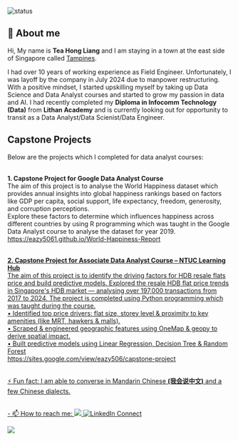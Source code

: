 ![status](https://img.shields.io/badge/STATUS-UP-Green) 
## 👋 About me

Hi, My name is **Tea Hong Liang** and I am staying in a town at the east side of Singapore called [Tampines](https://en.wikipedia.org/wiki/Tampines).

I had over 10 years of working experience as Field Engineer. Unfortunately, I was layoff by the company in July 2024 due to manpower restructuring.
With a positive mindset, I started upskilling myself by taking up Data Science and Data Analyst courses and started to grow my passion in data and AI.
I had recently completed my <b>Diploma in Infocomm Technology (Data)</b> from <b>Lithan Academy</b> and is currently looking out for opportunity to transit as a Data Analyst/Data Scienist/Data Engineer.

## Capstone Projects
Below are the projects which I completed for data analyst courses:

<br>**1. Capstone Project for Google Data Analyst Course**
<br>The aim of this project is to analyse the World Happiness dataset which provides annual insights into global happiness rankings based on factors like GDP per capita, social support, life expectancy, freedom, generosity, and corruption perceptions. 
<br>Explore these factors to determine which influences happiness across different countries by using R programming which was taught in the Google Data Analyst course to analyse the dataset for year 2019.
<br><u>https://eazy5061.github.io/World-Happiness-Report

<br>**2. Capstone Project for Associate Data Analyst Course – NTUC Learning Hub**
<br>The aim of this project is to identify the driving factors for HDB resale flats price and build predictive models. Explored the resale HDB flat price trends in Singapore's HDB market — analysing over 197,000 transactions from 2017 to 2024. The project is completed using Python programming which was taught during the course.
<br>• Identified top price drivers: flat size, storey level & proximity to key amenities (like MRT, hawkers & malls).
<br>• Scraped & engineered geographic features using OneMap & geopy to derive spatial impact.
<br>• Built predictive models using Linear Regression, Decision Tree & Random Forest
<br><u>https://sites.google.com/view/eazy506/capstone-project

<br> ⚡ Fun fact: I am able to converse in Mandarin Chinese **(我会说中文)** and a few Chinese dialects. 

<br> - 📫 How to reach me: ![](https://img.shields.io/static/v1?label=Telegram&message=@THL1280&color=27A7E7&logo=telegram) [![LinkedIn Connect](https://img.shields.io/badge/LinkedIn-Connect-blue)](https://www.linkedin.com/in/hongliang-tea/)

<img src="https://github-readme-stats.vercel.app/api?username=eazy5061&show_icons=true">



<!--**eazy5061/eazy5061** is a ✨ _special_ ✨ repository because its `README.md` (this file) appears on your GitHub profile.

Here are some ideas to get you started:

- 🔭 I’m currently working on ...
- 🌱 I’m currently learning ...
- 👯 I’m looking to collaborate on ...
- 🤔 I’m looking for help with ...
- 💬 Ask me about ...
- 📫 How to reach me: ...
- 😄 Pronouns: ...
- ⚡ Fun fact: ...
-->
